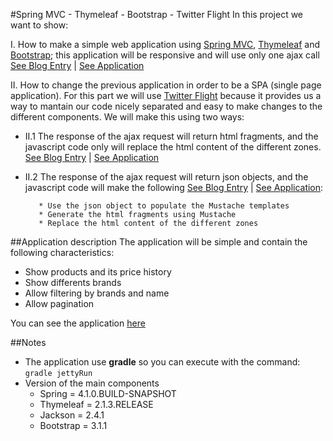 #Spring MVC - Thymeleaf - Bootstrap - Twitter Flight
In this project we want to show:

I. How to make a simple web application using [Spring MVC](http://projects.spring.io/spring-framework/), [Thymeleaf](http://www.thymeleaf.org/) and [Bootstrap](http://getbootstrap.com/); this application will be responsive and will use only one ajax call [See Blog Entry](http://www.apprenticeshipnotes.org/2014/06/spring-mvc-thymeleaf-bootstrap-i.html) | [See Application](http://twitterflightexample.gamal-mateo.cloudbees.net/main.htm)

II. How to change the previous application in order to be a SPA (single page application). For this part we will use [Twitter Flight](http://flightjs.github.io/) because it provides us a way to mantain our code nicely separated and easy to make changes to the different components. We will make this using two ways:

   - II.1 The response of the ajax request will return html fragments, and the javascript code only will replace the html content of the different zones. [See Blog Entry](http://www.apprenticeshipnotes.org/2014/06/spring-mvc-thymeleaf-bootstrap-twitter_26.html) | [See Application](http://twitterflightexample.gamal-mateo.cloudbees.net/main1.htm)
   - II.2 The response of the ajax request will return json objects, and the javascript code will make the following [See Blog Entry](http://www.apprenticeshipnotes.org/2014/06/spring-mvc-thymeleaf-bootstrap-twitter_8658.html) | [See Application](http://twitterflightexample.gamal-mateo.cloudbees.net/main2.htm):
   
            * Use the json object to populate the Mustache templates
            * Generate the html fragments using Mustache
            * Replace the html content of the different zones


##Application description
The application will be simple and contain the following characteristics:

- Show products and its price history
- Show differents brands 
- Allow filtering by brands and name
- Allow pagination

You can see the application [here](http://twitterflightexample.gamal-mateo.cloudbees.net/main.htm)

##Notes

   - The application use **gradle** so you can execute with the command:
         `gradle jettyRun`
   - Version of the main components
       -   Spring = 4.1.0.BUILD-SNAPSHOT
       -   Thymeleaf = 2.1.3.RELEASE
       -   Jackson = 2.4.1
       -   Bootstrap = 3.1.1
